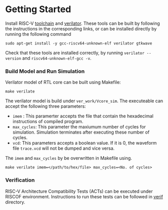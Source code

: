 # Getting Started

Install RISC-V [toolchain](https://github.com/riscv-collab/riscv-gnu-toolchain) and [verilator](https://verilator.org/guide/latest/install.html). These tools can be built by following the instructions in the corresponding links, or can be installed directly by running the following command

    sudo apt-get install -y gcc-riscv64-unknown-elf verilator gtkwave

Check that these tools are installed correctly, by running `verilator --version` and `riscv64-unknown-elf-gcc -v`.

### Build Model and Run Simulation

Verilator model of RTL core can be built using Makefile:

    make verilate

The verilator model is build under `ver_work/Vcore_sim`. The executeable can accept the following three parameters:

- `imem` : This paramerter accepts the file that contain the hexadecimal instructions of compiled program.
- `max_cycles`: This parameter the maxiumum number of cycles for simulation. Simulation terminates after executing these number of cycles.
- `vcd`: This parameters accepts a boolean value. If it is 0, the waveform file `trace.vcd` will not be dumped and vice versa.



The `imem` and `max_cycles` by be overwritten in Makefile using.

    make verilate imem=</path/to/hex/file> max_cycles=<No. of cycles> 

### Verification

RISC-V Architecture Compatibility Tests (ACTs) can be executed under RISCOF environment. Instructions to run these tests can be followed in [verif](/verif/) directory.